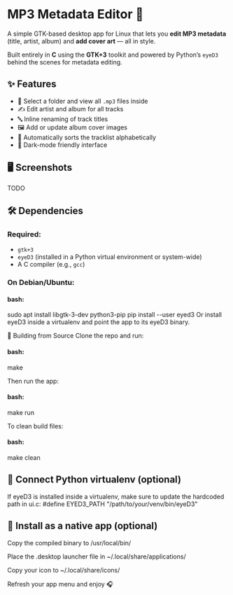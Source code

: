# MP3 Metadata Editor 🎵

A simple GTK-based desktop app for Linux that lets you **edit MP3 metadata** (title, artist, album) and **add cover art** — all in style.

Built entirely in **C** using the **GTK+3** toolkit and powered by Python’s `eyeD3` behind the scenes for metadata editing.

## ✨ Features

- 📁 Select a folder and view all `.mp3` files inside
- ✍️ Edit artist and album for all tracks
- 🔤 Inline renaming of track titles
- 🖼️ Add or update album cover images
- 🧼 Automatically sorts the tracklist alphabetically
- 🧠 Dark-mode friendly interface

## 🖥️ Screenshots
TODO

## 🛠️ Dependencies

### Required:
- `gtk+3`
- `eyeD3` (installed in a Python virtual environment or system-wide)
- A C compiler (e.g., `gcc`)

### On Debian/Ubuntu:

#### bash:
sudo apt install libgtk-3-dev python3-pip
pip install --user eyed3
Or install eyeD3 inside a virtualenv and point the app to its eyeD3 binary.

🧪 Building from Source
Clone the repo and run:
#### bash:
make

Then run the app:
#### bash:
make run

To clean build files:
#### bash:
make clean

## 🔌 Connect Python virtualenv (optional)
If eyeD3 is installed inside a virtualenv, make sure to update the hardcoded path in ui.c:
#define EYED3_PATH "/path/to/your/venv/bin/eyeD3"

## 🚀 Install as a native app (optional)
Copy the compiled binary to /usr/local/bin/

Place the .desktop launcher file in ~/.local/share/applications/

Copy your icon to ~/.local/share/icons/

Refresh your app menu and enjoy 🎧